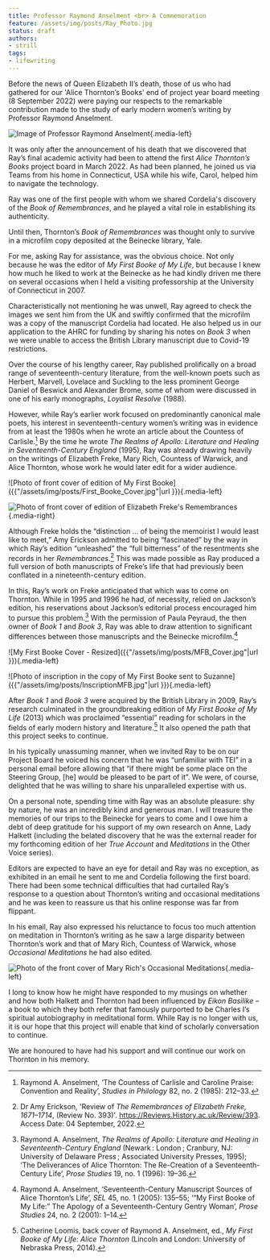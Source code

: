 ```yaml
---
title: Professor Raymond Anselment <br> A Commemoration
feature: /assets/img/posts/Ray_Photo.jpg
status: draft
authors:
- strill
tags:
- lifewriting
---
```


Before the news of Queen Elizabeth II’s death, those of us who had gathered for our 'Alice Thornton’s Books' end of project year board meeting (8 September 2022) were paying our respects to the remarkable contribution made to the study of early modern women’s writing by Professor Raymond Anselment.

![Image of Professor Raymond Anselment]({{"/assets/img/posts/Ray_Photo.jpg"|url}} "Professor Raymond Anselment, 1939-2022"){.media-left}

It was only after the announcement of his death that we discovered that Ray’s final academic activity had been to attend the first *Alice Thornton’s Books* project board in March 2022. As had been planned, he joined us via Teams from his home in Connecticut, USA while his wife, Carol, helped him to navigate the technology.

Ray was one of the first people with whom we shared Cordelia's discovery of the *Book of Remembrances*, and he played a vital role in establishing its authenticity.

Until then, Thornton’s *Book of Remembrances* was thought only to survive in a microfilm copy deposited at the Beinecke library, Yale.

For me, asking Ray for assistance, was the obvious choice. Not only because he was the editor of *My First Booke of My Life*, but because I knew how much he liked to work at the Beinecke as he had kindly driven me there on several occasions when I held a visiting professorship at the University of Connecticut in 2007.

Characteristically not mentioning he was unwell, Ray agreed to check the images we sent him from the UK and swiftly confirmed that the microfilm was a copy of the manuscript Cordelia had located. He also helped us in our application to the AHRC for funding by sharing his notes on *Book 3* when we were unable to access the British Library manuscript due to Covid-19 restrictions.

Over the course of his lengthy career, Ray published prolifically on a broad range of seventeenth-century literature, from the well-known poets such as Herbert, Marvell, Lovelace and Suckling to the less prominent George Daniel of Beswick and Alexander Brome, some of whom were discussed in one of his early monographs, *Loyalist Resolve* (1988).

However, while Ray’s earlier work focused on predominantly canonical male poets, his interest in seventeenth-century women’s writing was in evidence from at least the 1980s when he wrote an article about the Countess of Carlisle.[^1] By the time he wrote *The Realms of Apollo: Literature and Healing in Seventeenth-Century England* (1995), Ray was already drawing heavily on the writings of Elizabeth Freke, Mary Rich, Countess of Warwick, and Alice Thornton, whose work he would later edit for a wider audience.

![Photo of front cover of edition of My First Booke]({{"/assets/img/posts/First_Booke_Cover.jpg"|url }}){.media-left}

![Photo of front cover of edition of Elizabeth Freke's Remembrances]({{"/assets/img/posts/Freke_Cover.jpg"|url}}){.media-right}

Although Freke holds the “distinction … of being the memoirist I would least like to meet,” Amy Erickson admitted to being “fascinated” by the way in which Ray’s edition “unleashed” the “full bitterness” of the resentments she records in her *Remembrances*.[^2] This was made possible as Ray produced a full version of both manuscripts of Freke’s life that had previously been conflated in a nineteenth-century edition.

In this, Ray’s work on Freke anticipated that which was to come on Thornton.  While in 1995 and 1996 he had, of necessity, relied on Jackson’s edition, his reservations about Jackson’s editorial process encouraged him to pursue this problem.[^3] With the permission of Paula Peyraud, the then owner of *Book 1* and *Book 3*, Ray was able to draw attention to significant differences between those manuscripts and the Beinecke microfilm.[^4]

![My First Booke Cover - Resized]({{"/assets/img/posts/MFB_Cover.jpg"|url }}){.media-left}
  
![Photo of inscription in the copy of My First Booke sent to Suzanne]({{"/assets/img/posts/InscriptionMFB.jpg"|url }}){.media-left}

After *Book 1* and *Book 3* were acquired by the British Library in 2009, Ray’s research culminated in the groundbreaking edition of *My First Booke of My Life* (2013) which was proclaimed “essential” reading for scholars in the fields of early modern history and literature.[^5] It also opened the path that this project seeks to continue.

In his typically unassuming manner, when we invited Ray to be on our Project Board he voiced his concern that he was  “unfamiliar with TEI” in a personal email before allowing that “if there might be some place on the Steering Group, [he] would be pleased to be part of it”.  We were, of course, delighted that he was willing to share his unparalleled expertise with us.

On a personal note, spending time with Ray was an absolute pleasure: shy by nature, he was an incredibly kind and generous man. I will treasure the memories of our trips to the Beinecke for years to come and I owe him a debt of deep gratitude for his support of my own research on Anne, Lady Halkett (including the belated discovery that he was the external reader for my forthcoming edition of her *True Account* and *Meditations* in the Other Voice series).

Editors are expected to have an eye for detail and Ray was no exception, as exhibited in an email he sent to me and Cordelia following the first board. There had been some technical difficulties that had curtailed Ray’s response to a question about Thornton’s writing and occasional meditations and he was keen to reassure us that his online response was far from flippant.

In his email, Ray also expressed his reluctance to focus too much attention on meditation in Thornton’s writing as he saw a large disparity between Thornton’s work and that of Mary Rich, Countess of Warwick, whose *Occasional Meditations* he had also edited.

![Photo of the front cover of Mary Rich's Occasional Meditations]({{"/assets/img/posts/Rich_Cover.jpg"|url}}){.media-left}

I long to know how he might have responded to my musings on whether and how both Halkett and Thornton had been influenced by *Eikon Basilike* – a book to which they both refer that famously purported to be Charles I’s spiritual autobiography in meditational form. While Ray is no longer with us, it is our hope that this project will enable that kind of scholarly conversation to continue.

We are honoured to have had his support and will continue our work on Thornton in his memory.



[^1]: Raymond A. Anselment, ‘The Countess of Carlisle and Caroline Praise: Convention and Reality’, *Studies in Philology* 82, no. 2 (1985): 212–33.

[^2]: Dr Amy Erickson, 'Review of *The Remembrances of Elizabeth Freke, 1671–1714*, (Review No. 393)'. https://Reviews.History.ac.uk/Review/393. Access Date: 04 September, 2022.

[^3]: Raymond A. Anselment, *The Realms of Apollo: Literature and Healing in Seventeenth-Century England* (Newark : London ; Cranbury, NJ: University of Delaware Press ; Associated University Presses, 1995); ‘The Deliverances of Alice Thornton: The Re-Creation of a Seventeenth-Century Life’, *Prose Studies* 19, no. 1 (1996): 19–36.

[^4]: Raymond A. Anselment, ‘Seventeenth-Century Manuscript Sources of Alice Thornton’s Life’, *SEL* 45, no. 1 (2005): 135–55; ‘“My First Booke of My Life:” The Apology of a Seventeenth-Century Gentry Woman’, *Prose Studies* 24, no. 2 (2001): 1–14.

[^5]: Catherine Loomis, back cover of Raymond A. Anselment, ed., *My First Booke of My Life: Alice Thornton* (Lincoln and London: University of Nebraska Press, 2014).
